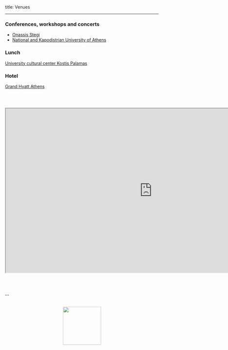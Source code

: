 title: Venues

---

### Conferences, workshops and concerts

 - [Onassis Stegi](https://www.onassis.org/initiatives/onassis-stegi/)
 - [National and Kapodistrian University of Athens](https://en.uoa.gr/)

### Lunch

[University cultural center Kostis Palamas](https://en.uoa.gr/about_us/services_units/kostis_palamas_building/)

### Hotel

[Grand Hyatt Athens](https://www.hyatt.com/en-US/hotel/greece/grand-hyatt-athens/athgh?src=corp_lclb_gmb_seo_eame_athgh)


<br><br>

<p align="center">
<iframe src="https://www.google.com/maps/d/embed?mid=14_xzjlceUA06td2J0TGMqwpPwgz8K_fI" width="960" height="540">
</iframe>
</p>

<br>
<br>

--
<br>
<br>

<p align="center">
<img src="../images/IKPoster_frag20.png" width="125" >
</p>
